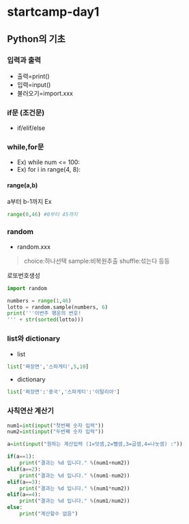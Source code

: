 # startcamp-day1

## Python의 기초

### 입력과 출력
- 출력=print()
- 입력=input()
- 불러오기=import.xxx 
###  if문 (조건문)
- if/elif/else 
### while,for문
- Ex) while num <= 100:
- Ex) for i in range(4, 8):

#### range(a,b)
a부터 b-1까지
Ex
```python
range(0,46) #0부터 45까지
```
### random
- random.xxx

> choice:하나선택
> sample:비복원추출
> shuffle:섞는다
> 등등

로또번호생성
```python
import random

numbers = range(1,46)
lotto = random.sample(numbers, 6)
print('''이번주 행운의 번호!
''' + str(sorted(lotto)))

```
###  list와 dictionary
- list
```python
list['짜장면','스파게티',5,10]
```
- dictionary
```python
list['짜장면':'중국','스파게티':'이탈리아']
```
### 사칙연산 계산기
```python
num1=int(input("첫번째 숫자 입력"))
num2=int(input("두번째 숫자 입력"))

a=int(input("원하는 계산입력 (1=덧셈,2=뺄셈,3=곱셈,4=나눗셈) :"))

if(a==1):
    print("결과는 %d 입니다." %(num1+num2))
elif(a==2):
    print("결과는 %d 입니다." %(num1-num2))
elif(a==3):
    print("결과는 %d 입니다." %(num1*num2))
elif(a==4):
    print("결과는 %d 입니다." %(num1/num2))
else:
    print("계산할수 없음")
```

